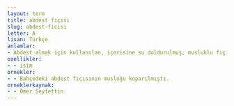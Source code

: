 ```yaml
---
layout: term
title: abdest fıçısı
slug: abdest-ficisi
letter: A
lisan: Türkçe
anlamlar:
- Abdest almak için kullanılan, içerisine su doldurulmuş, musluklu fıçı
ozellikler:
- - isim
ornekler:
- - Bahçedeki abdest fıçısının musluğu koparılmıştı.
orneklerkaynak:
- - Ömer Seyfettin
---
```

